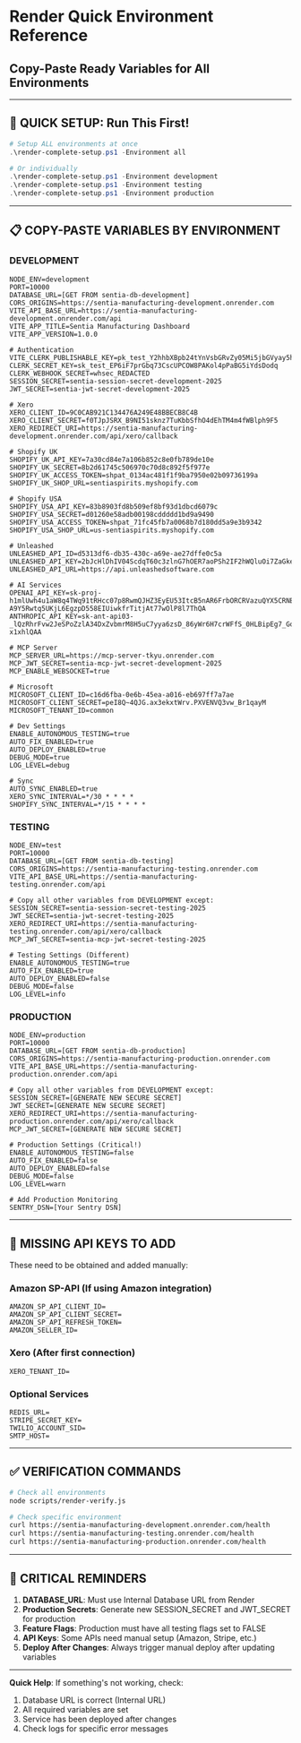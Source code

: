 # Render Quick Environment Reference
## Copy-Paste Ready Variables for All Environments

---

## 🚀 QUICK SETUP: Run This First!

```powershell
# Setup ALL environments at once
.\render-complete-setup.ps1 -Environment all

# Or individually
.\render-complete-setup.ps1 -Environment development
.\render-complete-setup.ps1 -Environment testing
.\render-complete-setup.ps1 -Environment production
```

---

## 📋 COPY-PASTE VARIABLES BY ENVIRONMENT

### DEVELOPMENT
```
NODE_ENV=development
PORT=10000
DATABASE_URL=[GET FROM sentia-db-development]
CORS_ORIGINS=https://sentia-manufacturing-development.onrender.com
VITE_API_BASE_URL=https://sentia-manufacturing-development.onrender.com/api
VITE_APP_TITLE=Sentia Manufacturing Dashboard
VITE_APP_VERSION=1.0.0

# Authentication
VITE_CLERK_PUBLISHABLE_KEY=pk_test_Y2hhbXBpb24tYnVsbGRvZy05Mi5jbGVyay5hY2NvdW50cy5kZXYk
CLERK_SECRET_KEY=sk_test_EP6iF7prGbq73CscUPCOW8PAKol4pPaBG5iYdsDodq
CLERK_WEBHOOK_SECRET=whsec_REDACTED
SESSION_SECRET=sentia-session-secret-development-2025
JWT_SECRET=sentia-jwt-secret-development-2025

# Xero
XERO_CLIENT_ID=9C0CAB921C134476A249E48BBECB8C4B
XERO_CLIENT_SECRET=f0TJpJSRX_B9NI51sknz7TuKbbSfhO4dEhTM4m4fWBlph9F5
XERO_REDIRECT_URI=https://sentia-manufacturing-development.onrender.com/api/xero/callback

# Shopify UK
SHOPIFY_UK_API_KEY=7a30cd84e7a106b852c8e0fb789de10e
SHOPIFY_UK_SECRET=8b2d61745c506970c70d8c892f5f977e
SHOPIFY_UK_ACCESS_TOKEN=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
SHOPIFY_UK_SHOP_URL=sentiaspirits.myshopify.com

# Shopify USA
SHOPIFY_USA_API_KEY=83b8903fd8b509ef8bf93d1dbcd6079c
SHOPIFY_USA_SECRET=d01260e58adb00198cddddd1bd9a9490
SHOPIFY_USA_ACCESS_TOKEN=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
SHOPIFY_USA_SHOP_URL=us-sentiaspirits.myshopify.com

# Unleashed
UNLEASHED_API_ID=d5313df6-db35-430c-a69e-ae27dffe0c5a
UNLEASHED_API_KEY=2bJcHlDhIV04ScdqT60c3zlnG7hOER7aoPSh2IF2hWQluOi7ZaGkeu4SGeseYexAqOGfcRmyl9c6QYueJHyQ==
UNLEASHED_API_URL=https://api.unleashedsoftware.com

# AI Services
OPENAI_API_KEY=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
ANTHROPIC_API_KEY=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

# MCP Server
MCP_SERVER_URL=https://mcp-server-tkyu.onrender.com
MCP_JWT_SECRET=sentia-mcp-jwt-secret-development-2025
MCP_ENABLE_WEBSOCKET=true

# Microsoft
MICROSOFT_CLIENT_ID=c16d6fba-0e6b-45ea-a016-eb697ff7a7ae
MICROSOFT_CLIENT_SECRET=peI8Q~4QJG.ax3ekxtWrv.PXVENVQ3vw_Br1qayM
MICROSOFT_TENANT_ID=common

# Dev Settings
ENABLE_AUTONOMOUS_TESTING=true
AUTO_FIX_ENABLED=true
AUTO_DEPLOY_ENABLED=true
DEBUG_MODE=true
LOG_LEVEL=debug

# Sync
AUTO_SYNC_ENABLED=true
XERO_SYNC_INTERVAL=*/30 * * * *
SHOPIFY_SYNC_INTERVAL=*/15 * * * *
```

### TESTING
```
NODE_ENV=test
PORT=10000
DATABASE_URL=[GET FROM sentia-db-testing]
CORS_ORIGINS=https://sentia-manufacturing-testing.onrender.com
VITE_API_BASE_URL=https://sentia-manufacturing-testing.onrender.com/api

# Copy all other variables from DEVELOPMENT except:
SESSION_SECRET=sentia-session-secret-testing-2025
JWT_SECRET=sentia-jwt-secret-testing-2025
XERO_REDIRECT_URI=https://sentia-manufacturing-testing.onrender.com/api/xero/callback
MCP_JWT_SECRET=sentia-mcp-jwt-secret-testing-2025

# Testing Settings (Different)
ENABLE_AUTONOMOUS_TESTING=true
AUTO_FIX_ENABLED=true
AUTO_DEPLOY_ENABLED=false
DEBUG_MODE=false
LOG_LEVEL=info
```

### PRODUCTION
```
NODE_ENV=production
PORT=10000
DATABASE_URL=[GET FROM sentia-db-production]
CORS_ORIGINS=https://sentia-manufacturing-production.onrender.com
VITE_API_BASE_URL=https://sentia-manufacturing-production.onrender.com/api

# Copy all other variables from DEVELOPMENT except:
SESSION_SECRET=[GENERATE NEW SECURE SECRET]
JWT_SECRET=[GENERATE NEW SECURE SECRET]
XERO_REDIRECT_URI=https://sentia-manufacturing-production.onrender.com/api/xero/callback
MCP_JWT_SECRET=[GENERATE NEW SECURE SECRET]

# Production Settings (Critical!)
ENABLE_AUTONOMOUS_TESTING=false
AUTO_FIX_ENABLED=false
AUTO_DEPLOY_ENABLED=false
DEBUG_MODE=false
LOG_LEVEL=warn

# Add Production Monitoring
SENTRY_DSN=[Your Sentry DSN]
```

---

## 🔑 MISSING API KEYS TO ADD

These need to be obtained and added manually:

### Amazon SP-API (If using Amazon integration)
```
AMAZON_SP_API_CLIENT_ID=
AMAZON_SP_API_CLIENT_SECRET=
AMAZON_SP_API_REFRESH_TOKEN=
AMAZON_SELLER_ID=
```

### Xero (After first connection)
```
XERO_TENANT_ID=
```

### Optional Services
```
REDIS_URL=
STRIPE_SECRET_KEY=
TWILIO_ACCOUNT_SID=
SMTP_HOST=
```

---

## ✅ VERIFICATION COMMANDS

```bash
# Check all environments
node scripts/render-verify.js

# Check specific environment
curl https://sentia-manufacturing-development.onrender.com/health
curl https://sentia-manufacturing-testing.onrender.com/health
curl https://sentia-manufacturing-production.onrender.com/health
```

---

## 🚨 CRITICAL REMINDERS

1. **DATABASE_URL**: Must use Internal Database URL from Render
2. **Production Secrets**: Generate new SESSION_SECRET and JWT_SECRET for production
3. **Feature Flags**: Production must have all testing flags set to FALSE
4. **API Keys**: Some APIs need manual setup (Amazon, Stripe, etc.)
5. **Deploy After Changes**: Always trigger manual deploy after updating variables

---

**Quick Help**: If something's not working, check:
1. Database URL is correct (Internal URL)
2. All required variables are set
3. Service has been deployed after changes
4. Check logs for specific error messages